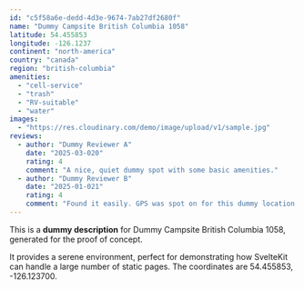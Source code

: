 ```yaml
---
id: "c5f58a6e-dedd-4d3e-9674-7ab27df2680f"
name: "Dummy Campsite British Columbia 1058"
latitude: 54.455853
longitude: -126.1237
continent: "north-america"
country: "canada"
region: "british-columbia"
amenities:
  - "cell-service"
  - "trash"
  - "RV-suitable"
  - "water"
images:
  - "https://res.cloudinary.com/demo/image/upload/v1/sample.jpg"
reviews:
  - author: "Dummy Reviewer A"
    date: "2025-03-020"
    rating: 4
    comment: "A nice, quiet dummy spot with some basic amenities."
  - author: "Dummy Reviewer B"
    date: "2025-01-021"
    rating: 4
    comment: "Found it easily. GPS was spot on for this dummy location."
---
```


This is a **dummy description** for Dummy Campsite British Columbia 1058, generated for the proof of concept.

It provides a serene environment, perfect for demonstrating how SvelteKit can handle a large number of static pages. The coordinates are 54.455853, -126.123700.
